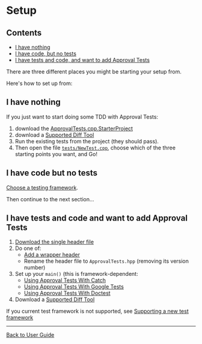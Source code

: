 <!--
GENERATED FILE - DO NOT EDIT
This file was generated by [MarkdownSnippets](https://github.com/SimonCropp/MarkdownSnippets).
Source File: /doc/mdsource/Setup.source.md
To change this file edit the source file and then run MarkdownSnippets.
-->

<a id="top"></a>

# Setup

<!-- toc -->
## Contents

  * [I have nothing](#i-have-nothing)
  * [I have code, but no tests](#i-have-code-but-no-tests)
  * [I have tests and code, and want to add Approval Tests](#i-have-tests-and-code-and-want-to-add-approval-tests)
<!-- endtoc -->


There are three different places you might be starting your setup from.

Here's how to set up from:

## I have nothing

If you just want to start doing some TDD with Approval Tests:

1.  download the [ApprovalTests.cpp.StarterProject](https://github.com/approvals/ApprovalTests.cpp.StarterProject)
1. download a [Supported Diff Tool](/doc/Reporters.md#supported-diff-tools)
1. Run the existing tests from the project (they should pass).
1. Then open the file [`tests/NewTest.cpp`](https://github.com/approvals/ApprovalTests.cpp.StarterProject/blob/master/tests/NewTest.cpp), choose which of the three starting points you want, and Go!

## I have code but no tests

[Choose a testing framework](/doc/GettingStarted.md#choosing-a-testing-framework).

Then continue to the next section... 

## I have tests and code and want to add Approval Tests

1. [Download the single header file](https://github.com/approvals/ApprovalTests.cpp/releases)
1. Do one of:
    * [Add a wrapper header](https://raw.githubusercontent.com/approvals/ApprovalTests.cpp.StarterProject/master/lib/ApprovalTests.hpp)
    * Rename the header file to `ApprovalTests.hpp` (removing its version number)
1. Set up your `main()` (this is framework-dependent:
    * [Using Approval Tests With Catch](/doc/UsingCatch.md#top)
    * [Using Approval Tests With Google Tests](/doc/UsingGoogleTests.md#top)
    * [Using Approval Tests With Doctest](/doc/UsingDoctest.md#top)
1. Download a [Supported Diff Tool](/doc/Reporters.md#supported-diff-tools)

If you current test framework is not supported, see [Supporting a new test framework](/doc/SupportingNewTestFramework.md#top)

---

[Back to User Guide](/doc/README.md#top)
